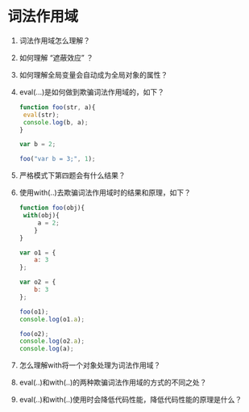 # 词法作用域

1. 词法作用域怎么理解？

2. 如何理解 “遮蔽效应” ？

3. 如何理解全局变量会自动成为全局对象的属性？

4. eval(...)是如何做到欺骗词法作用域的，如下？

   ```javascript
   function foo(str, a){
   	eval(str);
   	console.log(b, a);
   }
   
   var b = 2;
   
   foo("var b = 3;", 1);
   ```

5. 严格模式下第四题会有什么结果？

6. 使用with(..)去欺骗词法作用域时的结果和原理，如下？

   ```javascript
   function foo(obj){
   	with(obj){
   		a = 2;
       }
   }
   
   var o1 = {
       a: 3
   };
   
   var o2 = {
       b: 3
   };
   
   foo(o1);
   console.log(o1.a);
   
   foo(o2);
   console.log(o2.a);
   console.log(a);
   ```

7. 怎么理解with将一个对象处理为词法作用域？

8. eval(..)和with(..)的两种欺骗词法作用域的方式的不同之处？

9. eval(..)和with(..)使用时会降低代码性能，降低代码性能的原理是什么？